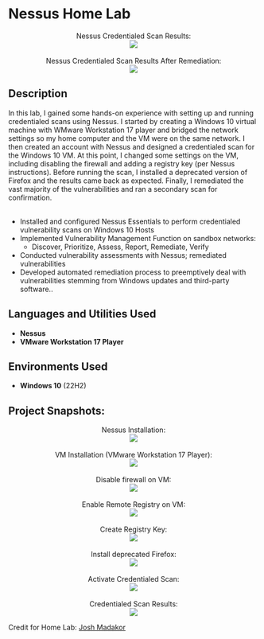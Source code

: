 <h1>Nessus Home Lab</h1>

<p align="center">
Nessus Credentialed Scan Results: <br/>
<img src="https://i.imgur.com/QJskAg7.jpg"/>
<br />
<br />
Nessus Credentialed Scan Results After Remediation:  <br/>
<img src="https://i.imgur.com/DfNs4KZ.jpg"/>
</p>

<h2>Description</h2>
In this lab, I gained some hands-on experience with setting up and running credentialed scans using Nessus.  I started by creating a Windows 10 virtual machine with WMware Workstation 17 player and bridged the network settings so my home computer and the VM were on the same network.  I then created an account with Nessus and designed a credentialed scan for the Windows 10 VM.  At this point, I changed some settings on the VM, including disabling the firewall and adding a registry key (per Nessus instructions).  Before running the scan, I installed a deprecated version of Firefox and the results  came back as expected.  Finally, I remediated the vast majority of the vulnerabilities and ran a secondary scan for confirmation.    
<br /><br>

- Installed and configured Nessus Essentials to perform credentialed vulnerability scans on Windows 10 Hosts<BR>
- Implemented Vulnerability Management Function on sandbox networks:
     - Discover, Prioritize, Assess, Report, Remediate, Verify<br>
- Conducted vulnerability assessments with Nessus; remediated vulnerabilities<br>
- Developed automated remediation process to preemptively deal with vulnerabilities stemming from Windows updates and third-party software.<b></b>.

<h2>Languages and Utilities Used</h2>

- <b>Nessus</b> 
- <b>VMware Workstation 17 Player</b>

<h2>Environments Used </h2>

- <b>Windows 10</b> (22H2)

<h2>Project Snapshots:</h2>

<p align="center">
Nessus Installation: <br/>
<img src="https://i.imgur.com/HsbHj7V.jpg"/>
<br />
<br />
VM Installation (VMware Workstation 17 Player):  <br/>
<img src="https://i.imgur.com/5njKY4I.jpg"/>
<br />
<br />
Disable firewall on VM: <br/>
<img src="https://i.imgur.com/lz02Zkd.jpg"/>
<br />
<br />
Enable Remote Registry on VM:  <br/>
<img src="https://i.imgur.com/IOKVtXM.jpg"/>
<br />
<br />
Create Registry Key:  <br/>
<img src="https://i.imgur.com/nC6KbY2.jpg"/>
<br />
<br />
Install deprecated Firefox:  <br/>
<img src="https://i.imgur.com/4P8R4rd.jpg"/>
<br />
<br />
Activate Credentialed Scan:  <br/>
<img src="https://i.imgur.com/xUeCsdB.jpg"/>
<br />
<br />
Credentialed Scan Results:  <br/>
<img src="https://i.imgur.com/rroQ6NS.jpg"/>
</p>

Credit for Home Lab: [Josh Madakor](https://www.youtube.com/watch?v=lT6Px9zJM3s&t=127s&ab_channel=JoshMadakor)

<!--
 ```diff
- text in red
+ text in green
! text in orange
# text in gray
@@ text in purple (and bold)@@
```
--!>
